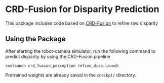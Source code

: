 # CRD-Fusion for Disparity Prediction
This package includes code based on [CRD-Fusion](https://github.com/fanxiule/CRD_Fusion) to refine raw disparity

## Using the Package
After starting the robot-camera simulator, run the following command to predict disparity by using the CRD-Fusion pipeline
```
roslaunch crd_fusion_perception refine_disp.launch
```

Pretrained weights are already saved in the `checkpt/` directory.